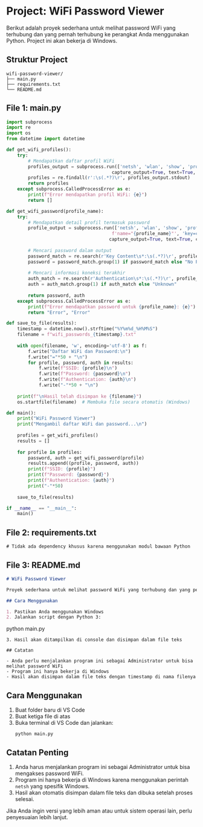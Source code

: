 # Project: WiFi Password Viewer

Berikut adalah proyek sederhana untuk melihat password WiFi yang terhubung dan yang pernah terhubung ke perangkat Anda menggunakan Python. Project ini akan bekerja di Windows.

## Struktur Project
```
wifi-password-viewer/
├── main.py
├── requirements.txt
└── README.md
```

## File 1: main.py
```python
import subprocess
import re
import os
from datetime import datetime

def get_wifi_profiles():
    try:
        # Mendapatkan daftar profil WiFi
        profiles_output = subprocess.run(['netsh', 'wlan', 'show', 'profiles'], 
                                       capture_output=True, text=True, check=True)
        profiles = re.findall(r':\s(.*?)\r', profiles_output.stdout)
        return profiles
    except subprocess.CalledProcessError as e:
        print(f"Error mendapatkan profil WiFi: {e}")
        return []

def get_wifi_password(profile_name):
    try:
        # Mendapatkan detail profil termasuk password
        profile_output = subprocess.run(['netsh', 'wlan', 'show', 'profile', 
                                       f'name="{profile_name}"', 'key=clear'], 
                                      capture_output=True, text=True, check=True)
        
        # Mencari password dalam output
        password_match = re.search(r'Key Content\s*:\s(.*?)\r', profile_output.stdout)
        password = password_match.group(1) if password_match else "No Password"
        
        # Mencari informasi koneksi terakhir
        auth_match = re.search(r'Authentication\s*:\s(.*?)\r', profile_output.stdout)
        auth = auth_match.group(1) if auth_match else "Unknown"
        
        return password, auth
    except subprocess.CalledProcessError as e:
        print(f"Error mendapatkan password untuk {profile_name}: {e}")
        return "Error", "Error"

def save_to_file(results):
    timestamp = datetime.now().strftime("%Y%m%d_%H%M%S")
    filename = f"wifi_passwords_{timestamp}.txt"
    
    with open(filename, 'w', encoding='utf-8') as f:
        f.write("Daftar WiFi dan Password:\n")
        f.write("="*50 + "\n")
        for profile, password, auth in results:
            f.write(f"SSID: {profile}\n")
            f.write(f"Password: {password}\n")
            f.write(f"Authentication: {auth}\n")
            f.write("-"*50 + "\n")
    
    print(f"\nHasil telah disimpan ke {filename}")
    os.startfile(filename)  # Membuka file secara otomatis (Windows)

def main():
    print("WiFi Password Viewer")
    print("Mengambil daftar WiFi dan password...\n")
    
    profiles = get_wifi_profiles()
    results = []
    
    for profile in profiles:
        password, auth = get_wifi_password(profile)
        results.append((profile, password, auth))
        print(f"SSID: {profile}")
        print(f"Password: {password}")
        print(f"Authentication: {auth}")
        print("-"*50)
    
    save_to_file(results)

if __name__ == "__main__":
    main()
```

## File 2: requirements.txt
```
# Tidak ada dependency khusus karena menggunakan modul bawaan Python
```

## File 3: README.md
```markdown
# WiFi Password Viewer

Proyek sederhana untuk melihat password WiFi yang terhubung dan yang pernah terhubung ke perangkat Anda.

## Cara Menggunakan

1. Pastikan Anda menggunakan Windows
2. Jalankan script dengan Python 3:
   ```
   python main.py
   ```
3. Hasil akan ditampilkan di console dan disimpan dalam file teks

## Catatan

- Anda perlu menjalankan program ini sebagai Administrator untuk bisa melihat password WiFi
- Program ini hanya bekerja di Windows
- Hasil akan disimpan dalam file teks dengan timestamp di nama filenya
```

## Cara Menggunakan

1. Buat folder baru di VS Code
2. Buat ketiga file di atas
3. Buka terminal di VS Code dan jalankan:
   ```
   python main.py
   ```

## Catatan Penting

1. Anda harus menjalankan program ini sebagai Administrator untuk bisa mengakses password WiFi.
2. Program ini hanya bekerja di Windows karena menggunakan perintah `netsh` yang spesifik Windows.
3. Hasil akan otomatis disimpan dalam file teks dan dibuka setelah proses selesai.

Jika Anda ingin versi yang lebih aman atau untuk sistem operasi lain, perlu penyesuaian lebih lanjut.